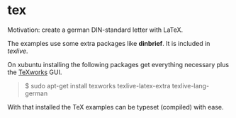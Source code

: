 # tex

Motivation: create a german DIN-standard letter with LaTeX.

The examples use some extra packages like **dinbrief**. It is included in _texlive_.

On xubuntu installing the following packages get everything necessary plus the [TeXworks](http://www.tug.org/texworks) GUI.

> $ sudo apt-get install texworks texlive-latex-extra texlive-lang-german

With that installed the TeX examples can be typeset (compiled) with ease.

